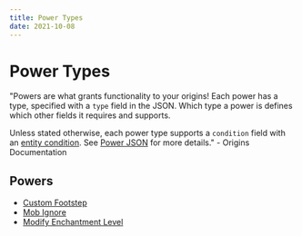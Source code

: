 ```yaml
---
title: Power Types
date: 2021-10-08
---
```


# Power Types

"Powers are what grants functionality to your origins! Each power has a type, specified with
a `type` field in the JSON. Which type a power is defines which other fields it requires and supports.

Unless stated otherwise, each power type supports a `condition` field with an [entity condition](https://origins.readthedocs.io/en/0.7.3/entity_conditions/). See [Power JSON](https://origins.readthedocs.io/en/0.7.3/power_json/) for more details." - Origins Documentation

## Powers
- [Custom Footstep](CustomFootstep)
- [Mob Ignore](MobsIgnore)
- [Modify Enchantment Level](ModifyEnchantmentLevel)
